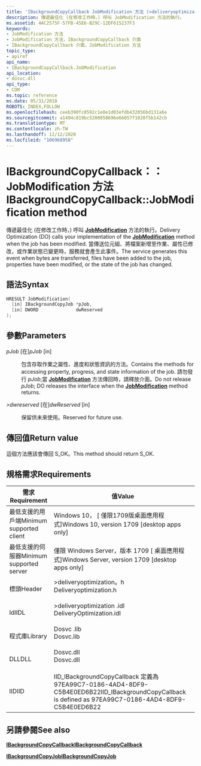 ```yaml
---
title: 'IBackgroundCopyCallback JobModification 方法 (>deliveryoptimization .h) '
description: 傳遞最佳化 (在修改工作時，) 呼叫 JobModification 方法的執行。
ms.assetid: 4AC2575F-57FB-45E6-B29C-12DF615237F3
keywords:
- JobModification 方法
- JobModification 方法，IBackgroundCopyCallback 介面
- IBackgroundCopyCallback 介面，JobModification 方法
topic_type:
- apiref
api_name:
- IBackgroundCopyCallback.JobModification
api_location:
- dosvc.dll
api_type:
- COM
ms.topic: reference
ms.date: 05/31/2018
ROBOTS: INDEX,FOLLOW
ms.openlocfilehash: ceeb390fc8592c1e8e1d03efdb432056bd131a6e
ms.sourcegitcommit: a1494c819bc5200050696e66057f1020f5b142cb
ms.translationtype: MT
ms.contentlocale: zh-TW
ms.lasthandoff: 12/12/2020
ms.locfileid: "106968958"
---
```

# <a name="ibackgroundcopycallbackjobmodification-method"></a><span data-ttu-id="b5527-106">IBackgroundCopyCallback：： JobModification 方法</span><span class="sxs-lookup"><span data-stu-id="b5527-106">IBackgroundCopyCallback::JobModification method</span></span>

<span data-ttu-id="b5527-107">傳遞最佳化 (在修改工作時，) 呼叫 [**JobModification**](https://www.bing.com/search?q=**JobModification**) 方法的執行。</span><span class="sxs-lookup"><span data-stu-id="b5527-107">Delivery Optimization (DO) calls your implementation of the [**JobModification**](https://www.bing.com/search?q=**JobModification**) method when the job has been modified.</span></span> <span data-ttu-id="b5527-108">當傳送位元組、將檔案新增至作業、屬性已修改，或作業狀態已變更時，服務就會產生此事件。</span><span class="sxs-lookup"><span data-stu-id="b5527-108">The service generates this event when bytes are transferred, files have been added to the job, properties have been modified, or the state of the job has changed.</span></span>

## <a name="syntax"></a><span data-ttu-id="b5527-109">語法</span><span class="sxs-lookup"><span data-stu-id="b5527-109">Syntax</span></span>


```C++
HRESULT JobModification(
  [in] IBackgroundCopyJob *pJob,
  [in] DWORD              dwReserved
);
```



## <a name="parameters"></a><span data-ttu-id="b5527-110">參數</span><span class="sxs-lookup"><span data-stu-id="b5527-110">Parameters</span></span>

<dl> <dt>

<span data-ttu-id="b5527-111">*pJob* \[在\]</span><span class="sxs-lookup"><span data-stu-id="b5527-111">*pJob* \[in\]</span></span>
</dt> <dd>

<span data-ttu-id="b5527-112">包含存取作業之屬性、進度和狀態資訊的方法。</span><span class="sxs-lookup"><span data-stu-id="b5527-112">Contains the methods for accessing property, progress, and state information of the job.</span></span> <span data-ttu-id="b5527-113">請勿發行 *pJob*;當 [**JobModification**](https://www.bing.com/search?q=**JobModification**) 方法傳回時，請釋放介面。</span><span class="sxs-lookup"><span data-stu-id="b5527-113">Do not release *pJob*; DO releases the interface when the [**JobModification**](https://www.bing.com/search?q=**JobModification**) method returns.</span></span>

</dd> <dt>

<span data-ttu-id="b5527-114">*>dwreserved* \[在\]</span><span class="sxs-lookup"><span data-stu-id="b5527-114">*dwReserved* \[in\]</span></span>
</dt> <dd>

<span data-ttu-id="b5527-115">保留供未來使用。</span><span class="sxs-lookup"><span data-stu-id="b5527-115">Reserved for future use.</span></span>

</dd> </dl>

## <a name="return-value"></a><span data-ttu-id="b5527-116">傳回值</span><span class="sxs-lookup"><span data-stu-id="b5527-116">Return value</span></span>

<span data-ttu-id="b5527-117">這個方法應該會傳回 S_OK。</span><span class="sxs-lookup"><span data-stu-id="b5527-117">This method should return S_OK.</span></span>

## <a name="requirements"></a><span data-ttu-id="b5527-118">規格需求</span><span class="sxs-lookup"><span data-stu-id="b5527-118">Requirements</span></span>



| <span data-ttu-id="b5527-119">需求</span><span class="sxs-lookup"><span data-stu-id="b5527-119">Requirement</span></span> | <span data-ttu-id="b5527-120">值</span><span class="sxs-lookup"><span data-stu-id="b5527-120">Value</span></span> |
|-------------------------------------|-----------------------------------------------------------------------------------------------------|
| <span data-ttu-id="b5527-121">最低支援的用戶端</span><span class="sxs-lookup"><span data-stu-id="b5527-121">Minimum supported client</span></span><br/> | <span data-ttu-id="b5527-122">Windows 10， \[ 僅限1709版桌面應用程式\]</span><span class="sxs-lookup"><span data-stu-id="b5527-122">Windows 10, version 1709 \[desktop apps only\]</span></span><br/>                                           |
| <span data-ttu-id="b5527-123">最低支援的伺服器</span><span class="sxs-lookup"><span data-stu-id="b5527-123">Minimum supported server</span></span><br/> | <span data-ttu-id="b5527-124">僅限 Windows Server，版本 1709 \[ 桌面應用程式\]</span><span class="sxs-lookup"><span data-stu-id="b5527-124">Windows Server, version 1709 \[desktop apps only\]</span></span><br/>                                       |
| <span data-ttu-id="b5527-125">標頭</span><span class="sxs-lookup"><span data-stu-id="b5527-125">Header</span></span><br/>                   | <dl> <span data-ttu-id="b5527-126"><dt>>deliveryoptimization。h</dt></span><span class="sxs-lookup"><span data-stu-id="b5527-126"><dt>Deliveryoptimization.h</dt></span></span> </dl>   |
| <span data-ttu-id="b5527-127">Idl</span><span class="sxs-lookup"><span data-stu-id="b5527-127">IDL</span></span><br/>                      | <dl> <span data-ttu-id="b5527-128"><dt>>deliveryoptimization .idl</dt></span><span class="sxs-lookup"><span data-stu-id="b5527-128"><dt>DeliveryOptimization.idl</dt></span></span> </dl> |
| <span data-ttu-id="b5527-129">程式庫</span><span class="sxs-lookup"><span data-stu-id="b5527-129">Library</span></span><br/>                  | <dl> <span data-ttu-id="b5527-130"><dt>Dosvc .lib</dt></span><span class="sxs-lookup"><span data-stu-id="b5527-130"><dt>Dosvc.lib</dt></span></span> </dl>                |
| <span data-ttu-id="b5527-131">DLL</span><span class="sxs-lookup"><span data-stu-id="b5527-131">DLL</span></span><br/>                      | <dl> <span data-ttu-id="b5527-132"><dt>Dosvc.dll</dt></span><span class="sxs-lookup"><span data-stu-id="b5527-132"><dt>Dosvc.dll</dt></span></span> </dl>                |
| <span data-ttu-id="b5527-133">IID</span><span class="sxs-lookup"><span data-stu-id="b5527-133">IID</span></span><br/>                      | <span data-ttu-id="b5527-134">IID_IBackgroundCopyCallback 定義為97EA99C7-0186-4AD4-8DF9-C5B4E0ED6B22</span><span class="sxs-lookup"><span data-stu-id="b5527-134">IID_IBackgroundCopyCallback is defined as 97EA99C7-0186-4AD4-8DF9-C5B4E0ED6B22</span></span><br/>          |



## <a name="see-also"></a><span data-ttu-id="b5527-135">另請參閱</span><span class="sxs-lookup"><span data-stu-id="b5527-135">See also</span></span>

<dl> <dt>

[<span data-ttu-id="b5527-136">**IBackgroundCopyCallback**</span><span class="sxs-lookup"><span data-stu-id="b5527-136">**IBackgroundCopyCallback**</span></span>](ibackgroundcopycallback.md)
</dt> <dt>

[<span data-ttu-id="b5527-137">**IBackgroundCopyJob**</span><span class="sxs-lookup"><span data-stu-id="b5527-137">**IBackgroundCopyJob**</span></span>](ibackgroundcopyjob-.md)
</dt> </dl>

 

 





